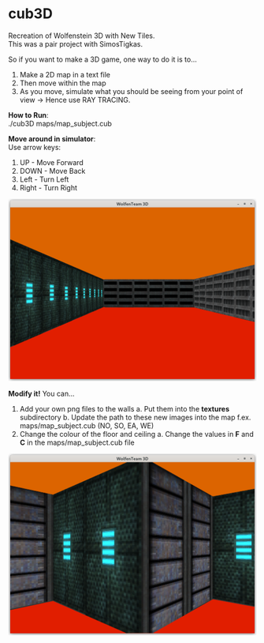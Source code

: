 # cub3D
Recreation of Wolfenstein 3D with New Tiles.  
This was a pair project with SimosTigkas.  

So if you want to make a 3D game, one way to do it is to...  
1. Make a 2D map in a text file  
2. Then move within the map  
3. As you move, simulate what you should be seeing from your point of view -> Hence use RAY TRACING.  

**How to Run**:  
./cub3D maps/map_subject.cub  

**Move around in simulator**:  
Use arrow keys:  
1. UP - Move Forward  
2. DOWN - Move Back  
3. Left - Turn Left  
4. Right - Turn Right  

![pic1_of_wolfenstein](./Wolfenstein1.png)

**Modify it!**
You can...
1. Add your own png files to the walls
   a. Put them into the **textures** subdirectory
   b. Update the path to these new images into the map f.ex. maps/map_subject.cub (NO, SO, EA, WE)
2. Change the colour of the floor and ceiling
   a. Change the values in **F** and **C** in the maps/map_subject.cub file

![pic2_of_wolfenstein](./Wolfenstein2.png)
